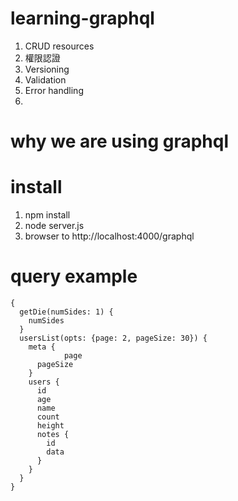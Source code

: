 # learning-graphql
1. CRUD resources
1. 權限認證
1. Versioning
1. Validation
1. Error handling
1. 

# why we are using graphql



# install
1. npm install
1. node server.js
1. browser to http://localhost:4000/graphql

# query example
```
{
  getDie(numSides: 1) {
    numSides
  }
  usersList(opts: {page: 2, pageSize: 30}) {
    meta {
			page
      pageSize
    }
    users {
      id
      age
      name
      count
      height
      notes {
        id
        data
      }
    }
  }
}
```


